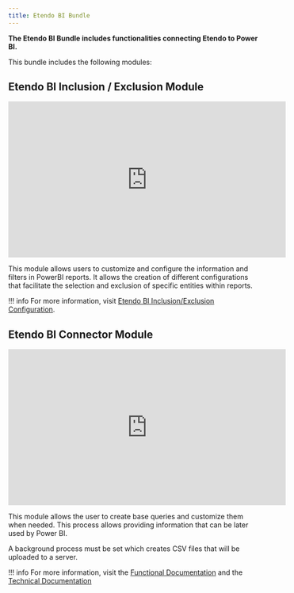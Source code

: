 ```yaml
---
title: Etendo BI Bundle
---
```

**The Etendo BI Bundle includes functionalities connecting Etendo to Power BI.**

This bundle includes the following modules: 

## Etendo BI Inclusion / Exclusion Module

<iframe width="560" height="315" src="https://www.youtube.com/embed/cEuwiUQbUAQ" title="YouTube video player" frameborder="0" allow="accelerometer; autoplay; clipboard-write; encrypted-media; gyroscope; picture-in-picture; web-share" allowfullscreen></iframe>

This module allows users to customize and configure the information and filters in PowerBI reports. It allows the creation of different configurations that facilitate the selection and exclusion of specific entities within reports.
> 
!!! info
    For more information, visit [Etendo BI Inclusion/Exclusion Configuration](https://docs.etendo.software/en/etendo-bi/inclusion-exclusion-configuration).

## Etendo BI Connector Module

<iframe width="560" height="315" src="https://www.youtube.com/embed/z9EBff_qBDE" title="YouTube video player" frameborder="0" allow="accelerometer; autoplay; clipboard-write; encrypted-media; gyroscope; picture-in-picture; web-share" allowfullscreen></iframe>

This module allows the user to create base queries and customize them when needed. This process allows providing information that can be later used by Power BI. 

A background process must be set which creates CSV files that will be uploaded to a server.  

!!! info
    For more information, visit the [Functional Documentation](https://docs.etendo.software/en/etendo-bi/etendo-bi-connector) and the [Technical Documentation](https://docs.etendo.software/en/technical-documentation/bundles/etendo-bi-bundle)


